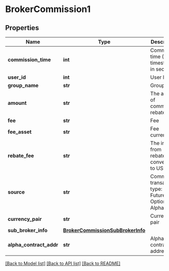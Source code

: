 # BrokerCommission1

## Properties
Name | Type | Description | Notes
------------ | ------------- | ------------- | -------------
**commission_time** | **int** | Commission time (Unix timestamp in seconds) | [optional] 
**user_id** | **int** | User ID | [optional] 
**group_name** | **str** | Group name | [optional] 
**amount** | **str** | The amount of commission rebates | [optional] 
**fee** | **str** | Fee | [optional] 
**fee_asset** | **str** | Fee currency | [optional] 
**rebate_fee** | **str** | The income from rebates, converted to USDT | [optional] 
**source** | **str** | Commission transaction type: Spot, Futures, Options, Alpha | [optional] 
**currency_pair** | **str** | Currency pair | [optional] 
**sub_broker_info** | [**BrokerCommissionSubBrokerInfo**](BrokerCommissionSubBrokerInfo.md) |  | [optional] 
**alpha_contract_addr** | **str** | Alpha contract address | [optional] 

[[Back to Model list]](../README.md#documentation-for-models) [[Back to API list]](../README.md#documentation-for-api-endpoints) [[Back to README]](../README.md)


